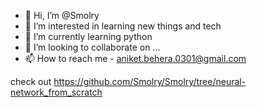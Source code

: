 - 👋 Hi, I’m @Smolry
- 👀 I’m interested in learning new things and tech
- 🌱 I’m currently learning python
- 💞️ I’m looking to collaborate on ...
- 📫 How to reach me - aniket.behera.0301@gmail.com

<!---
Smolry/Smolry is a ✨ special ✨ repository because its `README.md` (this file) appears on your GitHub profile.
You can click the Preview link to take a look at your changes.
--->
check out https://github.com/Smolry/Smolry/tree/neural-network_from_scratch
